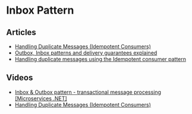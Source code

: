 # Inbox Pattern

## Articles
- [Handling Duplicate Messages (Idempotent Consumers)](https://codeopinion.com/handling-duplicate-messages-idempotent-consumers/)
- [Outbox, Inbox patterns and delivery guarantees explained](https://event-driven.io/en/outbox_inbox_patterns_and_delivery_guarantees_explained/)
- [Handling duplicate messages using the Idempotent consumer pattern](https://chrisrichardson.net/post/microservices/patterns/2020/10/16/idempotent-consumer.html)

## Videos
- [Inbox & Outbox pattern - transactional message processing [Microservices .NET]](https://www.youtube.com/watch?v=ebyR5RPKciw)
- [Handling Duplicate Messages (Idempotent Consumers)](https://www.youtube.com/watch?v=xeBY8fCWfvU)